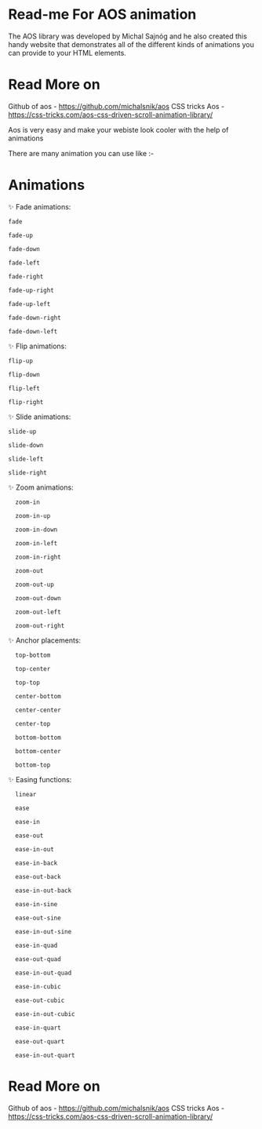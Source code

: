 # Read-me For AOS animation

The AOS library was developed by Michal Sajnóg and he also created this handy website that demonstrates all of the different kinds of animations you can provide to your HTML elements.

# Read More on
Github of aos - https://github.com/michalsnik/aos
CSS tricks Aos - https://css-tricks.com/aos-css-driven-scroll-animation-library/

Aos is very easy and make your webiste look cooler with the help of animations

There are many animation you can use like :-

# Animations

 ✨ Fade animations:

    fade

    fade-up

    fade-down

    fade-left

    fade-right

    fade-up-right

    fade-up-left

    fade-down-right

    fade-down-left
  
  ✨ Flip animations:

    flip-up
    
    flip-down
    
    flip-left
    
    flip-right
    
 ✨ Slide animations:

    slide-up
    
    slide-down
    
    slide-left
    
    slide-right

  ✨ Zoom animations:

      zoom-in
      
      zoom-in-up
      
      zoom-in-down
      
      zoom-in-left
      
      zoom-in-right
      
      zoom-out
      
      zoom-out-up
      
      zoom-out-down
      
      zoom-out-left
      
      zoom-out-right

   ✨ Anchor placements:

      top-bottom
      
      top-center
      
      top-top
      
      center-bottom
      
      center-center
      
      center-top
      
      bottom-bottom
      
      bottom-center
      
      bottom-top

   ✨ Easing functions:
   
      linear
      
      ease
      
      ease-in
      
      ease-out
      
      ease-in-out
      
      ease-in-back
      
      ease-out-back
      
      ease-in-out-back
      
      ease-in-sine
      
      ease-out-sine
      
      ease-in-out-sine
      
      ease-in-quad
      
      ease-out-quad
      
      ease-in-out-quad
      
      ease-in-cubic
      
      ease-out-cubic
      
      ease-in-out-cubic
      
      ease-in-quart
      
      ease-out-quart
      
      ease-in-out-quart
      
# Read More on
Github of aos - https://github.com/michalsnik/aos
CSS tricks Aos - https://css-tricks.com/aos-css-driven-scroll-animation-library/

